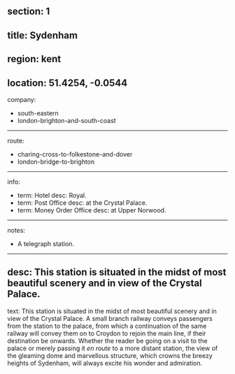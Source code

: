 section: 1
----
title: Sydenham
----
region: kent
----
location: 51.4254, -0.0544
----
company:
- south-eastern
- london-brighton-and-south-coast
----
route:
- charing-cross-to-folkestone-and-dover
- london-bridge-to-brighton
----
info:
- term: Hotel
  desc: Royal.
- term: Post Office
  desc: at the Crystal Palace.
- term: Money Order Office
  desc: at Upper Norwood.
----
notes:
- A telegraph station.
----
desc: This station is situated in the midst of most beautiful scenery and in view of the Crystal Palace.
----
text: This station is situated in the midst of most beautiful scenery and in view of the Crystal Palace. A small branch railway conveys passengers from the station to the palace, from which a continuation of the same railway will convey them on to Croydon to rejoin the main line, if their destination be onwards. Whether the reader be going on a visit to the palace or merely passing it *en route* to a more distant station, the view of the gleaming dome and marvellous structure, which crowns the breezy heights of Sydenham, will always excite his wonder and admiration.

